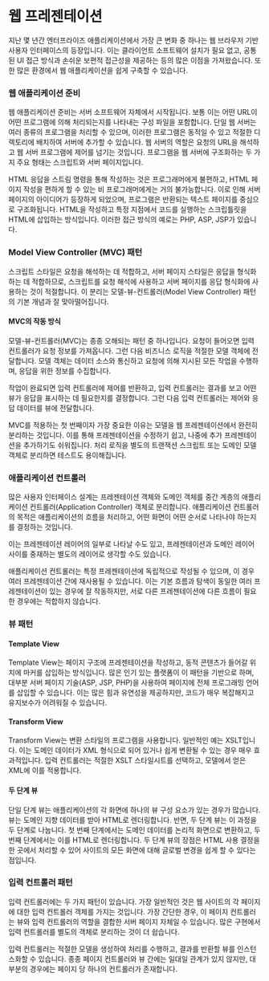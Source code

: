 # 웹 프레젠테이션

지난 몇 년간 엔터프라이즈 애플리케이션에서 가장 큰 변화 중 하나는 웹 브라우저 기반 사용자 인터페이스의 등장입니다. 이는 클라이언트 소프트웨어 설치가 필요 없고, 공통된 UI 접근 방식과 손쉬운 보편적 접근성을 제공하는 등의 많은 이점을 가져왔습니다. 또한 많은 환경에서 웹 애플리케이션을 쉽게 구축할 수 있습니다.

### 웹 애플리케이션 준비

웹 애플리케이션 준비는 서버 소프트웨어 자체에서 시작됩니다. 보통 이는 어떤 URL이 어떤 프로그램에 의해 처리되는지를 나타내는 구성 파일을 포함합니다. 단일 웹 서버는 여러 종류의 프로그램을 처리할 수 있으며, 이러한 프로그램은 동적일 수 있고 적절한 디렉토리에 배치하여 서버에 추가할 수 있습니다. 웹 서버의 역할은 요청의 URL을 해석하고 웹 서버 프로그램에 제어를 넘기는 것입니다. 프로그램을 웹 서버에 구조화하는 두 가지 주요 형태는 스크립트와 서버 페이지입니다.

HTML 응답을 스트림 명령을 통해 작성하는 것은 프로그래머에게 불편하고, HTML 페이지 작성을 편하게 할 수 있는 비 프로그래머에게는 거의 불가능합니다. 이로 인해 서버 페이지의 아이디어가 등장하게 되었으며, 프로그램은 반환되는 텍스트 페이지를 중심으로 구조화됩니다. HTML을 작성하고 특정 지점에서 코드를 실행하는 스크립틀릿을 HTML에 삽입하는 방식입니다. 이러한 접근 방식의 예로는 PHP, ASP, JSP가 있습니다.

### Model View Controller (MVC) 패턴

스크립트 스타일은 요청을 해석하는 데 적합하고, 서버 페이지 스타일은 응답을 형식화하는 데 적합하므로, 스크립트를 요청 해석에 사용하고 서버 페이지를 응답 형식화에 사용하는 것이 적절합니다. 이 분리는 모델-뷰-컨트롤러(Model View Controller) 패턴의 기본 개념과 잘 맞아떨어집니다.

#### MVC의 작동 방식

모델-뷰-컨트롤러(MVC)는 종종 오해되는 패턴 중 하나입니다. 요청이 들어오면 입력 컨트롤러가 요청 정보를 가져옵니다. 그런 다음 비즈니스 로직을 적절한 모델 객체에 전달합니다. 모델 객체는 데이터 소스와 통신하고 요청에 의해 지시된 모든 작업을 수행하며, 응답을 위한 정보를 수집합니다.&#x20;

작업이 완료되면 입력 컨트롤러에 제어를 반환하고, 입력 컨트롤러는 결과를 보고 어떤 뷰가 응답을 표시하는 데 필요한지를 결정합니다. 그런 다음 입력 컨트롤러는 제어와 응답 데이터를 뷰에 전달합니다.

MVC를 적용하는 첫 번째이자 가장 중요한 이유는 모델을 웹 프레젠테이션에서 완전히 분리하는 것입니다. 이를 통해 프레젠테이션을 수정하기 쉽고, 나중에 추가 프레젠테이션을 추가하기도 쉬워집니다. 처리 로직을 별도의 트랜잭션 스크립트 또는 도메인 모델 객체로 분리하면 테스트도 용이해집니다.&#x20;

### 애플리케이션 컨트롤러

많은 사용자 인터페이스 설계는 프레젠테이션 객체와 도메인 객체를 중간 계층의 애플리케이션 컨트롤러(Application Controller) 객체로 분리합니다. 애플리케이션 컨트롤러의 목적은 애플리케이션의 흐름을 처리하고, 어떤 화면이 어떤 순서로 나타나야 하는지를 결정하는 것입니다.&#x20;

이는 프레젠테이션 레이어의 일부로 나타날 수도 있고, 프레젠테이션과 도메인 레이어 사이를 중재하는 별도의 레이어로 생각할 수도 있습니다.

애플리케이션 컨트롤러는 특정 프레젠테이션에 독립적으로 작성될 수 있으며, 이 경우 여러 프레젠테이션 간에 재사용될 수 있습니다. 이는 기본 흐름과 탐색이 동일한 여러 프레젠테이션이 있는 경우에 잘 작동하지만, 서로 다른 프레젠테이션에 다른 흐름이 필요한 경우에는 적합하지 않습니다.

### 뷰 패턴

#### Template View

Template View는 페이지 구조에 프레젠테이션을 작성하고, 동적 콘텐츠가 들어갈 위치에 마커를 삽입하는 방식입니다. 많은 인기 있는 플랫폼이 이 패턴을 기반으로 하며, 대부분 서버 페이지 기술(ASP, JSP, PHP)을 사용하여 페이지에 전체 프로그래밍 언어를 삽입할 수 있습니다. 이는 많은 힘과 유연성을 제공하지만, 코드가 매우 복잡해지고 유지보수가 어려워질 수 있습니다.&#x20;

#### Transform View

Transform View는 변환 스타일의 프로그램을 사용합니다. 일반적인 예는 XSLT입니다. 이는 도메인 데이터가 XML 형식으로 되어 있거나 쉽게 변환될 수 있는 경우 매우 효과적입니다. 입력 컨트롤러는 적절한 XSLT 스타일시트를 선택하고, 모델에서 얻은 XML에 이를 적용합니다.

#### 두 단계 뷰

단일 단계 뷰는 애플리케이션의 각 화면에 하나의 뷰 구성 요소가 있는 경우가 많습니다. 뷰는 도메인 지향 데이터를 받아 HTML로 렌더링합니다. 반면, 두 단계 뷰는 이 과정을 두 단계로 나눕니다. 첫 번째 단계에서는 도메인 데이터를 논리적 화면으로 변환하고, 두 번째 단계에서는 이를 HTML로 렌더링합니다. 두 단계 뷰의 장점은 HTML 사용 결정을 한 곳에서 처리할 수 있어 사이트의 모든 화면에 대해 글로벌 변경을 쉽게 할 수 있다는 점입니다.

### 입력 컨트롤러 패턴

입력 컨트롤러에는 두 가지 패턴이 있습니다. 가장 일반적인 것은 웹 사이트의 각 페이지에 대한 입력 컨트롤러 객체를 가지는 것입니다. 가장 간단한 경우, 이 페이지 컨트롤러는 뷰와 입력 컨트롤러의 역할을 결합한 서버 페이지 자체일 수 있습니다. 많은 구현에서 입력 컨트롤러를 별도의 객체로 분리하는 것이 더 쉽습니다.&#x20;

입력 컨트롤러는 적절한 모델을 생성하여 처리를 수행하고, 결과를 반환할 뷰를 인스턴스화할 수 있습니다. 종종 페이지 컨트롤러와 뷰 간에는 일대일 관계가 있지 않지만, 대부분의 경우에는 페이지 당 하나의 컨트롤러가 존재합니다.
